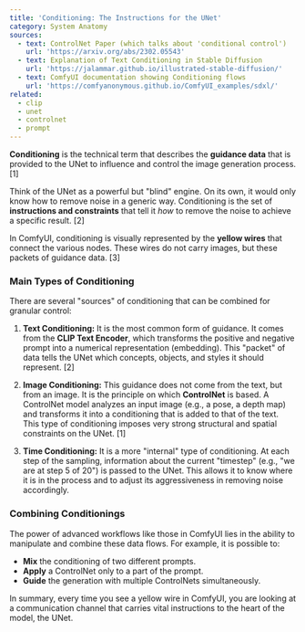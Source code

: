 ```yaml
---
title: 'Conditioning: The Instructions for the UNet'
category: System Anatomy
sources:
  - text: ControlNet Paper (which talks about 'conditional control')
    url: 'https://arxiv.org/abs/2302.05543'
  - text: Explanation of Text Conditioning in Stable Diffusion
    url: 'https://jalammar.github.io/illustrated-stable-diffusion/'
  - text: ComfyUI documentation showing Conditioning flows
    url: 'https://comfyanonymous.github.io/ComfyUI_examples/sdxl/'
related:
  - clip
  - unet
  - controlnet
  - prompt
---
```


**Conditioning** is the technical term that describes the **guidance data** that is provided to the UNet to influence and control the image generation process. [1]

Think of the UNet as a powerful but "blind" engine. On its own, it would only know how to remove noise in a generic way. Conditioning is the set of **instructions and constraints** that tell it *how* to remove the noise to achieve a specific result. [2]

In ComfyUI, conditioning is visually represented by the **yellow wires** that connect the various nodes. These wires do not carry images, but these packets of guidance data. [3]

### Main Types of Conditioning

There are several "sources" of conditioning that can be combined for granular control:

1.  **Text Conditioning:**
    It is the most common form of guidance. It comes from the **CLIP Text Encoder**, which transforms the positive and negative prompt into a numerical representation (embedding). This "packet" of data tells the UNet which concepts, objects, and styles it should represent. [2]

2.  **Image Conditioning:**
    This guidance does not come from the text, but from an image. It is the principle on which **ControlNet** is based. A ControlNet model analyzes an input image (e.g., a pose, a depth map) and transforms it into a conditioning that is added to that of the text. This type of conditioning imposes very strong structural and spatial constraints on the UNet. [1]

3.  **Time Conditioning:**
    It is a more "internal" type of conditioning. At each step of the sampling, information about the current "timestep" (e.g., "we are at step 5 of 20") is passed to the UNet. This allows it to know where it is in the process and to adjust its aggressiveness in removing noise accordingly.

### Combining Conditionings

The power of advanced workflows like those in ComfyUI lies in the ability to manipulate and combine these data flows. For example, it is possible to:
- **Mix** the conditioning of two different prompts.
- **Apply** a ControlNet only to a part of the prompt.
- **Guide** the generation with multiple ControlNets simultaneously.

In summary, every time you see a yellow wire in ComfyUI, you are looking at a communication channel that carries vital instructions to the heart of the model, the UNet.
